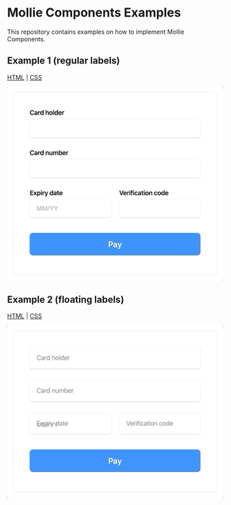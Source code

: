 # Mollie Components Examples

This repository contains examples on how to implement Mollie Components.

## Example 1 (regular labels)
[HTML](/examples/example1/index.html) | [CSS](/examples/example1/style.css)

![](screenshots/example1.gif)

## Example 2 (floating labels)
[HTML](/examples/example2/index.html) | [CSS](/examples/example2/style.css)

![](screenshots/example2.gif)
